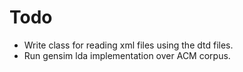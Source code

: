 # Todo
- Write class for reading xml files using the dtd files.
- Run gensim lda implementation over ACM corpus.